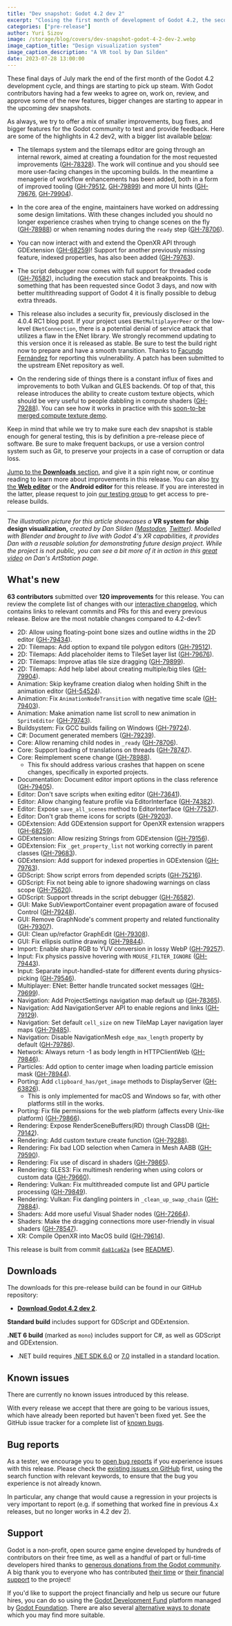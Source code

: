 ```yaml
---
title: "Dev snapshot: Godot 4.2 dev 2"
excerpt: "Closing the first month of development of Godot 4.2, the second development snapshot includes both smaller improvements and bigger features."
categories: ["pre-release"]
author: Yuri Sizov
image: /storage/blog/covers/dev-snapshot-godot-4-2-dev-2.webp
image_caption_title: "Design visualization system"
image_caption_description: "A VR tool by Dan Silden"
date: 2023-07-28 13:00:00
---
```


These final days of July mark the end of the first month of the Godot 4.2 development cycle, and things are starting to pick up steam. With Godot contributors having had a few weeks to agree on, work on, review, and approve some of the new features, bigger changes are starting to appear in the upcoming dev snapshots.

As always, we try to offer a mix of smaller improvements, bug fixes, and bigger features for the Godot community to test and provide feedback. Here are some of the highlights in 4.2 dev2, with a bigger list available [below](#whats-new):

- The tilemaps system and the tilemaps editor are going through an internal rework, aimed at creating a foundation for the most requested improvements ([GH-78328](https://github.com/godotengine/godot/pull/78328)). The work will continue and you should see more user-facing changes in the upcoming builds. In the meantime a menagerie of workflow enhancements has been added, both in a form of improved tooling ([GH-79512](https://github.com/godotengine/godot/pull/79512), [GH-79899](https://github.com/godotengine/godot/pull/79899)) and more UI hints ([GH-79676](https://github.com/godotengine/godot/pull/79676), [GH-79904](https://github.com/godotengine/godot/pull/79904)).

- In the core area of the engine, maintainers have worked on addressing some design limitations. With these changes included you should no longer experience crashes when trying to change scenes on the fly ([GH-78988](https://github.com/godotengine/godot/pull/78988)) or when renaming nodes during the `ready` step ([GH-78706](https://github.com/godotengine/godot/pull/78706)).

- You can now interact with and extend the OpenXR API through GDExtension ([GH-68259](https://github.com/godotengine/godot/pull/68259))! Support for another previously missing feature, indexed properties, has also been added ([GH-79763](https://github.com/godotengine/godot/pull/79763)).

- The script debugger now comes with full support for threaded code ([GH-76582](https://github.com/godotengine/godot/pull/76582)), including the execution stack and breakpoints. This is something that has been requested since Godot 3 days, and now with better multithreading support of Godot 4 it is finally possible to debug extra threads.

- This release also includes a security fix, previously disclosed in the 4.0.4 RC1 blog post. If your project uses `ENetMultiplayerPeer` or the low-level `ENetConnection`, there is a potential denial of service attack that utilizes a flaw in the ENet library. We strongly recommend updating to this version once it is released as stable. Be sure to test the build right now to prepare and have a smooth transition. Thanks to [Facundo Fernández](https://github.com/Facundo15) for reporting this vulnerability. A patch has been submitted to the upstream ENet repository as well.

- On the rendering side of things there is a constant influx of fixes and improvements to both Vulkan and GLES backends. Of top of that, this release introduces the ability to create custom texture objects, which should be very useful to people dabbling in compute shaders ([GH-79288](https://github.com/godotengine/godot/pull/79288)). You can see how it works in practice with this [soon-to-be merged compute texture demo](https://github.com/godotengine/godot-demo-projects/pull/938).

Keep in mind that while we try to make sure each dev snapshot is stable enough for general testing, this is by definition a pre-release piece of software. Be sure to make frequent backups, or use a version control system such as Git, to preserve your projects in a case of corruption or data loss.

[Jump to the **Downloads** section](#downloads), and give it a spin right now, or continue reading to learn more about improvements in this release. You can also [try the **Web editor**](https://editor.godotengine.org/releases/4.2.dev2/) or the **Android editor** for this release. If you are interested in the latter, please request to join [our testing group](https://groups.google.com/g/godot-testers) to get access to pre-release builds.

-----

*The illustration picture for this article showcases a* **VR system for ship design visualization,** *created by Dan Silden ([Mastodon](https://mastodon.art/@dsilden), [Twitter](https://twitter.com/dsilden)). Modelled with Blender and brought to live with Godot 4's XR capabilities, it provides Dan with a reusable solution for demonstrating future design project. While the project is not public, you can see a bit more of it in action in this [great video](https://www.artstation.com/artwork/LRm56R) on Dan's ArtStation page.*

## What's new

**63 contributors** submitted over **120 improvements** for this release. You can review the complete list of changes with our [interactive changelog](https://godotengine.github.io/godot-interactive-changelog/#4.2-dev2), which contains links to relevant commits and PRs for this and every previous release. Below are the most notable changes compared to 4.2-dev1:

- 2D: Allow using floating-point bone sizes and outline widths in the 2D editor ([GH-79434](https://github.com/godotengine/godot/pull/79434)).
- 2D: Tilemaps: Add option to expand tile polygon editors ([GH-79512](https://github.com/godotengine/godot/pull/79512)).
- 2D: Tilemaps: Add placeholder items to TileSet layer list ([GH-79676](https://github.com/godotengine/godot/pull/79676)).
- 2D: Tilemaps: Improve atlas tile size dragging ([GH-79899](https://github.com/godotengine/godot/pull/79899)).
- 2D: Tilemaps: Add help label about creating multiple/big tiles ([GH-79904](https://github.com/godotengine/godot/pull/79904)).
- Animation: Skip keyframe creation dialog when holding Shift in the animation editor ([GH-54524](https://github.com/godotengine/godot/pull/54524)).
- Animation: Fix `AnimationNodeTransition` with negative time scale ([GH-79403](https://github.com/godotengine/godot/pull/79403)).
- Animation: Make animation name list scroll to new animation in `SpriteEditor` ([GH-79743](https://github.com/godotengine/godot/pull/79743)).
- Buildsystem: Fix GCC builds failing on Windows ([GH-79724](https://github.com/godotengine/godot/pull/79724)).
- C#: Document generated members ([GH-79239](https://github.com/godotengine/godot/pull/79239)).
- Core: Allow renaming child nodes in `_ready` ([GH-78706](https://github.com/godotengine/godot/pull/78706)).
- Core: Support loading of translations on threads ([GH-78747](https://github.com/godotengine/godot/pull/78747)).
- Core: Reimplement scene change ([GH-78988](https://github.com/godotengine/godot/pull/78988)).
  - This fix should address various crashes that happen on scene changes, specifically in exported projects.
- Documentation: Document editor import options in the class reference ([GH-79405](https://github.com/godotengine/godot/pull/79405)).
- Editor: Don't save scripts when exiting editor ([GH-73641](https://github.com/godotengine/godot/pull/73641)).
- Editor: Allow changing feature profile via EditorInterface ([GH-74382](https://github.com/godotengine/godot/pull/74382)).
- Editor: Expose `save_all_scenes` method to EditorInterface ([GH-77537](https://github.com/godotengine/godot/pull/77537)).
- Editor: Don't grab theme icons for scripts ([GH-79203](https://github.com/godotengine/godot/pull/79203)).
- GDExtension: Add GDExtension support for OpenXR extension wrappers ([GH-68259](https://github.com/godotengine/godot/pull/68259)).
- GDExtension: Allow resizing Strings from GDExtension ([GH-79156](https://github.com/godotengine/godot/pull/79156)).
- GDExtension: Fix `_get_property_list` not working correctly in parent classes ([GH-79683](https://github.com/godotengine/godot/pull/79683)).
- GDExtension: Add support for indexed properties in GDExtension ([GH-79763](https://github.com/godotengine/godot/pull/79763)).
- GDScript: Show script errors from depended scripts ([GH-75216](https://github.com/godotengine/godot/pull/75216)).
- GDScript: Fix not being able to ignore shadowing warnings on class scope ([GH-75620](https://github.com/godotengine/godot/pull/75620)).
- GDScript: Support threads in the script debugger ([GH-76582](https://github.com/godotengine/godot/pull/76582)).
- GUI: Make SubViewportContainer event propagation aware of focused Control ([GH-79248](https://github.com/godotengine/godot/pull/79248)).
- GUI: Remove GraphNode's comment property and related functionality ([GH-79307](https://github.com/godotengine/godot/pull/79307)).
- GUI: Clean up/refactor GraphEdit ([GH-79308](https://github.com/godotengine/godot/pull/79308)).
- GUI: Fix ellipsis outline drawing ([GH-79844](https://github.com/godotengine/godot/pull/79844)).
- Import: Enable sharp RGB to YUV conversion in lossy WebP ([GH-79257](https://github.com/godotengine/godot/pull/79257)).
- Input: Fix physics passive hovering with `MOUSE_FILTER_IGNORE` ([GH-79443](https://github.com/godotengine/godot/pull/79443)).
- Input: Separate input-handled-state for different events during physics-picking ([GH-79546](https://github.com/godotengine/godot/pull/79546)).
- Multiplayer: ENet: Better handle truncated socket messages ([GH-79699](https://github.com/godotengine/godot/pull/79699)).
- Navigation: Add ProjectSettings navigation map default up ([GH-78365](https://github.com/godotengine/godot/pull/78365)).
- Navigation: Add NavigationServer API to enable regions and links ([GH-79129](https://github.com/godotengine/godot/pull/79129)).
- Navigation: Set default `cell_size` on new TileMap Layer navigation layer maps ([GH-79485](https://github.com/godotengine/godot/pull/79485)).
- Navigation: Disable NavigationMesh `edge_max_length` property by default ([GH-79786](https://github.com/godotengine/godot/pull/79786)).
- Network: Always return -1 as body length in HTTPClientWeb ([GH-79846](https://github.com/godotengine/godot/pull/79846)).
- Particles: Add option to center image when loading particle emission mask ([GH-78944](https://github.com/godotengine/godot/pull/78944)).
- Porting: Add `clipboard_has/get_image` methods to DisplayServer ([GH-63826](https://github.com/godotengine/godot/pull/63826)).
  - This is only implemented for macOS and Windows so far, with other platforms still in the works.
- Porting: Fix file permissions for the web platform (affects every Unix-like platform) ([GH-79866](https://github.com/godotengine/godot/pull/79866)).
- Rendering: Expose RenderSceneBuffers(RD) through ClassDB ([GH-79142](https://github.com/godotengine/godot/pull/79142)).
- Rendering: Add custom texture create function ([GH-79288](https://github.com/godotengine/godot/pull/79288)).
- Rendering: Fix bad LOD selection when Camera in Mesh AABB ([GH-79590](https://github.com/godotengine/godot/pull/79590)).
- Rendering: Fix use of discard in shaders ([GH-79865](https://github.com/godotengine/godot/pull/79865)).
- Rendering: GLES3: Fix multimesh rendering when using colors or custom data ([GH-79660](https://github.com/godotengine/godot/pull/79660)).
- Rendering: Vulkan: Fix multithreaded compute list and GPU particle processing ([GH-79849](https://github.com/godotengine/godot/pull/79849)).
- Rendering: Vulkan: Fix dangling pointers in `_clean_up_swap_chain` ([GH-79884](https://github.com/godotengine/godot/pull/79884)).
- Shaders: Add more useful Visual Shader nodes ([GH-72664](https://github.com/godotengine/godot/pull/72664)).
- Shaders: Make the dragging connections more user-friendly in visual shaders ([GH-78547](https://github.com/godotengine/godot/pull/78547)).
- XR: Compile OpenXR into MacOS build ([GH-79614](https://github.com/godotengine/godot/pull/79614)).

This release is built from commit [`da81ca62a`](https://github.com/godotengine/godot/commit/da81ca62a5f6d615516929896caa0b6b09ceccfc) (see [README](https://github.com/godotengine/godot-builds/releases/download/4.2-dev2/README.txt)).

## Downloads

The downloads for this pre-release build can be found in our GitHub repository:

* [**Download Godot 4.2 dev 2**](https://github.com/godotengine/godot-builds/releases/tag/4.2-dev2).

**Standard build** includes support for GDScript and GDExtension.

**.NET 6 build** (marked as `mono`) includes support for C#, as well as GDScript and GDExtension.
- .NET build requires [.NET SDK 6.0](https://dotnet.microsoft.com/en-us/download/dotnet/6.0) or [7.0](https://dotnet.microsoft.com/en-us/download/dotnet/7.0) installed in a standard location.

## Known issues

There are currently no known issues introduced by this release.

With every release we accept that there are going to be various issues, which have already been reported but haven't been fixed yet. See the GitHub issue tracker for a complete list of [known bugs](https://github.com/godotengine/godot/issues?q=is%3Aissue+is%3Aopen+label%3Abug+).

## Bug reports

As a tester, we encourage you to [open bug reports](https://github.com/godotengine/godot/issues) if you experience issues with this release. Please check the [existing issues on GitHub](https://github.com/godotengine/godot/issues) first, using the search function with relevant keywords, to ensure that the bug you experience is not already known.

In particular, any change that would cause a regression in your projects is very important to report (e.g. if something that worked fine in previous 4.x releases, but no longer works in 4.2 dev 2).

## Support

Godot is a non-profit, open source game engine developed by hundreds of contributors on their free time, as well as a handful of part or full-time developers hired thanks to [generous donations from the Godot community](https://fund.godotengine.org/). A big thank you to everyone who has contributed [their time](https://github.com/godotengine/godot/blob/master/AUTHORS.md) or [their financial support](https://github.com/godotengine/godot/blob/master/DONORS.md) to the project!

If you'd like to support the project financially and help us secure our future hires, you can do so using the [Godot Development Fund](https://fund.godotengine.org/) platform managed by [Godot Foundation](https://godot.foundation/). There are also several [alternative ways to donate](/donate) which you may find more suitable.

